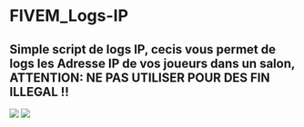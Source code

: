 # FIVEM_Logs-IP
<h2>Simple script de logs IP, cecis vous permet de logs les Adresse IP de vos joueurs dans un salon, ATTENTION: NE PAS UTILISER POUR DES FIN ILLEGAL !!</h2>

<img src="https://media.discordapp.net/attachments/906379985869221918/916484211186221117/6b0154c8b2368ec323e0fb4ebbdc1748.png">
<img src="https://media.discordapp.net/attachments/906379985869221918/916484696291049473/b9a60b2f07f39eebd1b9187e3b4228af.png">
